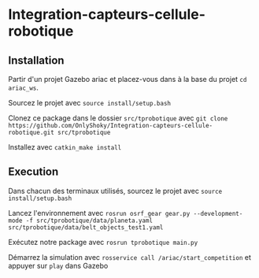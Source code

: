 # Integration-capteurs-cellule-robotique

## Installation

Partir d'un projet Gazebo ariac et placez-vous dans à la base du projet `cd ariac_ws`.

Sourcez le projet avec `source install/setup.bash`

Clonez ce package dans le dossier `src/tprobotique` avec `git clone https://github.com/OnlyShoky/Integration-capteurs-cellule-robotique.git src/tprobotique`

Installez avec `catkin_make install`

## Execution

Dans chacun des terminaux utilisés, sourcez le projet avec `source install/setup.bash`

Lancez l'environnement avec
`rosrun osrf_gear gear.py --development-mode -f src/tprobotique/data/planeta.yaml src/tprobotique/data/belt_objects_test1.yaml`

Exécutez notre package avec
`rosrun tprobotique main.py`

Démarrez la simulation avec `rosservice call /ariac/start_competition` et appuyer sur `play` dans Gazebo
